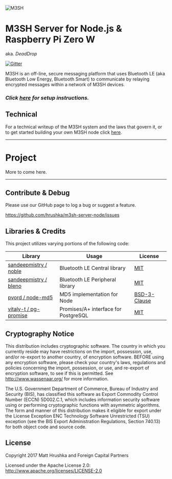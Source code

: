 ![M3SH](https://github.com/hrushka/m3sh-server-node/raw/master/assets/m3sh-logo%402x.png)

# M3SH Server for Node.js & Raspberry Pi Zero W
aka. *DeadDrop*

[![Gitter](https://badges.gitter.im/Join%20Chat.svg)](https://gitter.im/m3shed/server-node?utm_source=badge&utm_medium=badge&utm_campaign=pr-badge&utm_content=badge)

M3SH is an off-line, secure messaging platform that uses Bluetooth LE (aka Bluetooth Low Energy, Bluetooth Smart) to communicate by relaying encrypted messages within a network of M3SH devices.

### *Click [here](https://github.com/hrushka/m3sh-sever-node/blob/master/SETUP.md) for setup instructions.*

## Technical
For a technical writeup of the M3SH system and the laws that govern it, or to get started building your own M3SH node click [here]().

---

# Project

More to come here.

---

## Contribute & Debug

Please use our GitHub page to log a bug or suggest a feature.

https://github.com/hrushka/m3sh-server-node/issues

## Libraries & Credits
This project utilizes varying portions of the following code:

| Library | Usage | License |
| --- | --- | --- |
| [sandeepmistry / noble](https://github.com/sandeepmistry/noble) | Bluetooth LE Central library | [MIT](https://github.com/sandeepmistry/noble/blob/master/LICENSE) |
| [sandeepmistry / bleno](https://github.com/sandeepmistry/bleno) | Bluetooth LE Peripheral library | [MIT](https://github.com/sandeepmistry/bleno/blob/master/LICENSE) |
| [pvord / node-md5](https://github.com/pvorb/node-md5) | MD5 implementation for Node | [BSD-3-Clause](https://github.com/pvorb/node-md5/blob/master/LICENSE) |
| [vitaly-t / pg-promise](https://github.com/vitaly-t/pg-promise) | Promises/A+ interface for PostgreSQL | [MIT](https://github.com/vitaly-t/pg-promise#license) |


## Cryptography Notice

This distribution includes cryptographic software. The country in which you currently reside may have restrictions on the import, possession, use, and/or re-export to another country, of encryption software.
BEFORE using any encryption software, please check your country's laws, regulations and policies concerning the import, possession, or use, and re-export of encryption software, to see if this is permitted.
See <http://www.wassenaar.org/> for more information.

The U.S. Government Department of Commerce, Bureau of Industry and Security (BIS), has classified this software as Export Commodity Control Number (ECCN) 5D002.C.1, which includes information security software using or performing cryptographic functions with asymmetric algorithms.
The form and manner of this distribution makes it eligible for export under the License Exception ENC Technology Software Unrestricted (TSU) exception (see the BIS Export Administration Regulations, Section 740.13) for both object code and source code.

## License

Copyright 2017 Matt Hrushka and Foreign Capital Partners

Licensed under the Apache License 2.0: http://www.apache.org/licenses/LICENSE-2.0
